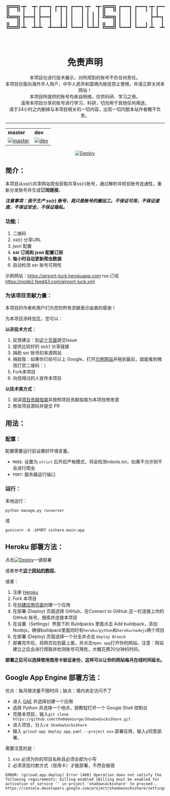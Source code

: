 <h1 align="center">
    <pre>
╔═╗┬ ┬┌─┐┌┬┐┌─┐┬ ┬╔═╗┌─┐┌─┐┬┌─┌─┐
╚═╗├─┤├─┤ │││ ││││╚═╗│ ││  ├┴┐└─┐
╚═╝┴ ┴┴ ┴─┴┘└─┘└┴┘╚═╝└─┘└─┘┴ ┴└─┘
    </pre>
</h1>

<h1 align="center"> 免责声明 </h1>

<p align="center">
本项目仅进行技术展示，对所爬到的账号不负任何责任。
<br>
本项目仅面向海外华人用户，中华人民共和国境内居民禁止使用，并请立即关闭本网站！
<br>
本项目所提供的账号均来自网络，仅供科研、学习之用。
<br>
请用本项目分享的账号进行学习、科研，切勿用于其他任何用途。
<br>
请于24小时之内删掉与本项目相关的一切内容，出现一切问题本站作者概不负责。
</p>
<hr>

<center>
    <table>
        <tr>
            <td><strong>master</strong></td>
            <td><strong>dev</strong></td>
        </tr>
        <tr>
            <td><a href="https://travis-ci.org/the0demiurge/ShadowSocksShare"><img src="https://travis-ci.org/the0demiurge/ShadowSocksShare.svg?branch=master" alt="master"></a></td>
            <td> <a href="https://travis-ci.org/the0demiurge/ShadowSocksShare"><img src="https://travis-ci.org/the0demiurge/ShadowSocksShare.svg?branch=dev" alt="dev"></a></td></tr>
    </table>
</center>

<center><a href="https://heroku.com/deploy?template=https://github.com/the0demiurge/ShadowSocksShare/tree/master"><img src="https://www.herokucdn.com/deploy/button.svg" alt="Deploy"></a></center>

## 简介：

本项目从ss(r)共享网站爬虫获取共享ss(r)账号，通过解析并校验账号连通性，重新分发账号并生成**订阅链接**。

***注意事项：我不生产 ss(r) 账号，我只是账号的搬运工。不保证可用，不保证速度，不保证安全，不保证隐私。***

### 功能：

1. 二维码
2. ss(r) 分享URL
3. json 配置
4. **ssr 订阅和 json 配置订阅**
5. **每小时自动更新爬虫数据**
6. 自动检测 ssr 账号可用性

示例网站：https://airport-luck.herokuapp.com
rss:订阅 https://node2.feed43.com/airport-luck.xml


### 为该项目贡献力量：

本项目的作者和用户们为您的所有贡献表示由衷的感谢！

为本项目添砖加瓦，您可以：

**以非技术方式：**

1. 反馈建议：到[这个页面](https://github.com/the0demiurge/ShadowSocksShare/issues)提交Issue
2. 提供比较好的 ss(r) 分享链接
3. 捐助 ssr 账号的来源网站
4. 捐助我：如果你已经可以上 Google，打开[示例网站](http://ss.pythonic.life)并拖到最后，就能看到微信打赏二维码：）
5. Fork本项目
6. 向信得过的人宣传本项目

**以技术类方式：**

1. 阅读[项目贡献指南](https://github.com/the0demiurge/ShadowSocksShare/wiki)并按照项目贡献指南为本项目修改源
2. 修改项目源码并提交 PR

## 用法：

### 配置：

配置需要运行前设置好环境变量。

- `MODE`: 设置为 `strict` 后开启严格模式，将会检测robots.txt，如果不允许则不会进行爬虫
- `PORT`: 服务器运行端口

### 运行：

本地运行：

`python manage.py runserver`

或

`gunicorn -b :$PORT ssshare.main:app`

## Heroku 部署方法：


点击[![Deploy](https://www.herokucdn.com/deploy/button.svg)](https://heroku.com/deploy?template=https://github.com/the0demiurge/ShadowSocksShare-OpenShift/tree/master)一键部署

或者参考[**这个网站的教程**](https://hoodiearon.github.io/fq-book/#/web/heroku-deploy)。

或者：

1. 注册 [Heroku](https://heroku.com)
2. Fork 本项目
3. 在[创建应用页面](https://dashboard.heroku.com/new-app)创建一个应用
4. 在部署 (Deploy) 页面选择 GitHub，在Connect to GitHub 这一栏连接上你的 GitHub 账号，搜索并连接本项目
5. 在设置（Settings）界面下的 Buildpacks 里面点击 Add buildpack，添加Nodejs，确保buildpack里面同时有`heroku/python`和`heroku/nodejs`两个项目
6. 在部署 (Deploy) 页面选择一个分支并点击 `Deploy Branch`
7. 部署完毕后，将网页拉到最上面，并点击`Open app`打开你的网站。注意：网站建立之后会进行爬取并检测账号可用性，大概花费20分钟的时间。

**部署之后可以选择使用信用卡验证身份，这样可以让你的网站每月在线时间延长。**

## Google App Engine 部署方法：
优点：每月限流量不限时间；缺点：墙内肯定访问不了

- 进入 [GAE](https://console.cloud.google.com/appengine) 并选择创建一个应用
- 选择 Python 并选择一个地点，按教程打开一个 Google Shell 控制台
- 克隆本项目，输入`git clone https://github.com/the0demiurge/ShadowSocksShare.git`
- 进入项目，分入`cd ShadowSocksShare`
- 输入 `gcloud app deploy app.yaml --project xxx` 部署应用，输入y同意部署。

需要注意的是：

1. xxx 必须为你的项目名称且必须全部为小写
2. 必须添加付款方式（信用卡）才能部署，不然会报错

```
ERROR: (gcloud.app.deploy) Error [400] Operation does not satisfy the following requirements: billing-enabled {Billing must be enabled for activation of service '' in project 'shadowsocksshare' to proceed., https://console.developers.google.com/project/shadowsocksshare/settings}
```
